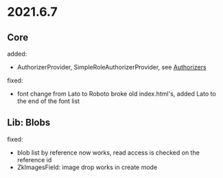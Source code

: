 # 2021.6.7

## Core

added:

- AuthorizerProvider, SimpleRoleAuthorizerProvider, see [Authorizers](/doc/guides/backend/Authorizer.md)

fixed:

- font change from Lato to Roboto broke old index.html's, added Lato to the end of the font list

## Lib: Blobs

fixed:

- blob list by reference now works, read access is checked on the reference id
- ZkImagesField: image drop works in create mode